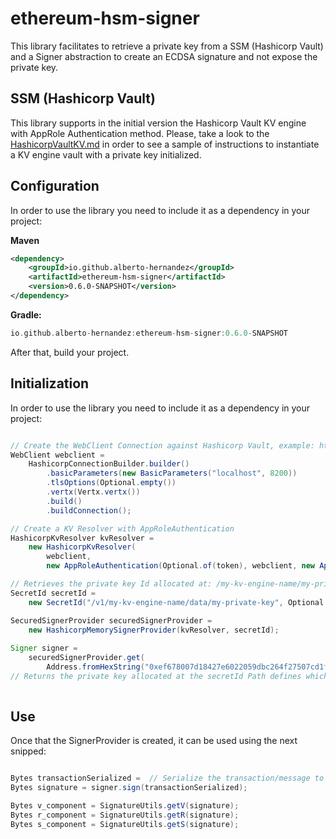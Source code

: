 
# ethereum-hsm-signer

This library facilitates to retrieve a private key from a SSM (Hashicorp Vault) and a Signer abstraction to create an ECDSA signature and not expose the private key.

## SSM (Hashicorp Vault)
This library supports in the initial version the Hashicorp Vault KV engine with AppRole Authentication method. Please, take a look to the [HashicorpVaultKV.md](./HashicorpVaultKV.md) in order to see a sample of instructions to instantiate a KV engine vault with a private key initialized.


## Configuration
In order to use the library you need to include it as a dependency in your project:

**Maven**
```xml
<dependency>
	<groupId>io.github.alberto-hernandez</groupId>  
	<artifactId>ethereum-hsm-signer</artifactId>  
	<version>0.6.0-SNAPSHOT</version>
</dependency>
```  
**Gradle:**
```gradle
io.github.alberto-hernandez:ethereum-hsm-signer:0.6.0-SNAPSHOT
```  
After that, build your project.

## Initialization
In order to use the library you need to include it as a dependency in your project:

```java

// Create the WebClient Connection against Hashicorp Vault, example: http://localhost:8200
WebClient webclient =  
    HashicorpConnectionBuilder.builder()  
        .basicParameters(new BasicParameters("localhost", 8200))  
        .tlsOptions(Optional.empty())  
        .vertx(Vertx.vertx())  
        .build()  
        .buildConnection();

// Create a KV Resolver with AppRoleAuthentication        
HashicorpKvResolver kvResolver =  
    new HashicorpKvResolver(  
        webclient,  
        new AppRoleAuthentication(Optional.of(token), webclient, new AppRole("", "")));

// Retrieves the private key Id allocated at: /my-kv-engine-name/my-private-key
SecretId secretId =  
    new SecretId("/v1/my-kv-engine-name/data/my-private-key", Optional.of("privatekey"));

SecuredSignerProvider securedSignerProvider =  
    new HashicorpMemorySignerProvider(kvResolver, secretId);  
  
Signer signer =
    securedSignerProvider.get(  
        Address.fromHexString("0xef678007d18427e6022059dbc264f27507cd1ffc"));
// Returns the private key allocated at the secretId Path defines which derivated address should match with the address parametrized
        
```  

## Use
Once that the SignerProvider is created, it can be used using the next snipped:

```java

Bytes transactionSerialized =  // Serialize the transaction/message to a org.apache.tuweni.bytes.Bytes;  
Bytes signature = signer.sign(transactionSerialized);

Bytes v_component = SignatureUtils.getV(signature);  
Bytes r_component = SignatureUtils.getR(signature);  
Bytes s_component = SignatureUtils.getS(signature);

```
